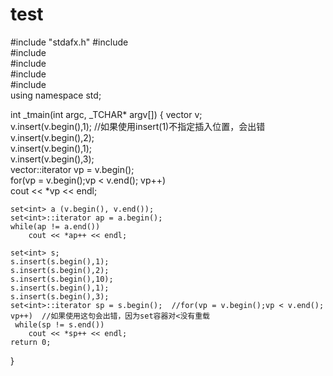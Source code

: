 # test
#include "stdafx.h"
#include <iostream>  
#include <list>  
#include <vector>  
#include <deque>  
#include <set>  
using namespace std; 

int _tmain(int argc, _TCHAR* argv[])
{
	vector<int> v;  
	v.insert(v.begin(),1);  //如果使用insert(1)不指定插入位置，会出错  
	v.insert(v.begin(),2);  
	v.insert(v.begin(),1);  
	v.insert(v.begin(),3);  
	vector<int>::iterator vp = v.begin();  
	for(vp = v.begin();vp < v.end(); vp++)  
		cout << *vp << endl;  

	set<int> a (v.begin(), v.end());
	set<int>::iterator ap = a.begin(); 
	while(ap != a.end())  
		cout << *ap++ << endl;

	set<int> s;  
	s.insert(s.begin(),1);  
	s.insert(s.begin(),2);  
	s.insert(s.begin(),10);
	s.insert(s.begin(),1);  
	s.insert(s.begin(),3); 
	set<int>::iterator sp = s.begin();  //for(vp = v.begin();vp < v.end(); vp++)  //如果使用这句会出错，因为set容器对<没有重载  
	 while(sp != s.end())  
		cout << *sp++ << endl;  
	return 0;  
}
